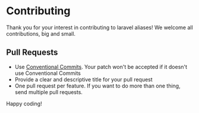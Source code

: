 # Contributing
Thank you for your interest in contributing to laravel aliases! We welcome all contributions, big and small.

##  Pull Requests
- Use [Conventional Commits](https://www.conventionalcommits.org/en/v1.0.0/). Your patch won't be accepted if it doesn't use Conventional Commits
- Provide a clear and descriptive title for your pull request
- One pull request per feature. If you want to do more than one thing, send multiple pull requests.

Happy coding!
